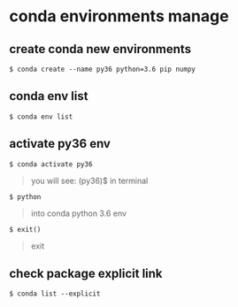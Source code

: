 # conda environments manage

## create conda new environments
```
$ conda create --name py36 python=3.6 pip numpy
```
## conda env list
```
$ conda env list
```
## activate py36 env
```
$ conda activate py36
```
> you will see: (py36)$  in terminal
```
$ python 
```
> into conda python 3.6 env
```
$ exit()  
```
>exit

## check package explicit link
```
$ conda list --explicit
```
##
